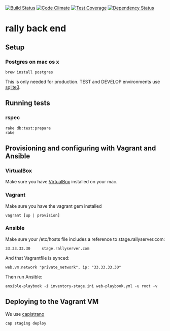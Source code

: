 [![Build Status](https://travis-ci.org/ihassin/rally_backend.svg?branch=master)](https://travis-ci.org/ihassin/rally_backend) [![Code Climate](https://codeclimate.com/github/ihassin/rally_backend/badges/gpa.svg)](https://codeclimate.com/github/ihassin/rally_backend) [![Test Coverage](https://codeclimate.com/github/ihassin/rally_backend/badges/coverage.svg)](https://codeclimate.com/github/ihassin/rally_backend)
[![Dependency Status](https://gemnasium.com/ihassin/rally_backend.svg)](https://gemnasium.com/ihassin/rally_backend)

# rally back end

## Setup

### Postgres on mac os x

```
brew install postgres

```
This is only needed for production. TEST and DEVELOP environments use [sqlite3](https://sqlite.org).

## Running tests

### rspec

```
rake db:test:prepare
rake

```

## Provisioning and configuring with Vagrant and Ansible

### VirtualBox

Make sure you have [VirtualBox](https://www.virtualbox.org) installed on your mac.

### Vagrant

Make sure you have the vagrant gem installed

```
vagrant [up | provision]

```

### Ansible

Make sure your /etc/hosts file includes a reference to stage.rallyserver.com:

```
33.33.33.30     stage.rallyserver.com
```
And that Vagrantfile is synced:

```
web.vm.network "private_network", ip: "33.33.33.30"
```

Then run Ansible:

```
ansible-playbook -i inventory-stage.ini web-playbook.yml -u root -v

```

## Deploying to the Vagrant VM

We use [capistrano](http://capistranorb.com)

```
cap staging deploy

```
